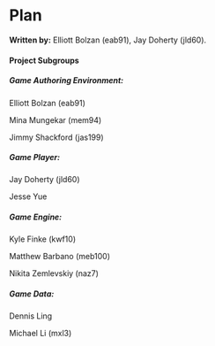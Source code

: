 Plan
====

**Written by:** Elliott Bolzan (eab91), Jay Doherty (jld60).

#### Project Subgroups

##### Game Authoring Environment:
Elliott Bolzan (eab91)

Mina Mungekar (mem94)

Jimmy Shackford (jas199)

##### Game Player:
Jay Doherty (jld60)

Jesse Yue

##### Game Engine:
Kyle Finke (kwf10)

Matthew Barbano (meb100)

Nikita Zemlevskiy (naz7)

##### Game Data:
Dennis Ling 

Michael Li (mxl3)




